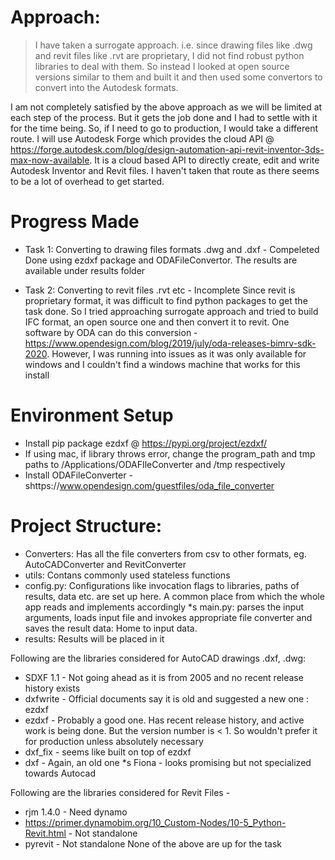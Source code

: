 # Approach:
> I have taken a surrogate approach. i.e. since drawing files like .dwg and revit files like .rvt are proprietary, I did not find robust python libraries to deal with them.
> So instead I looked at open source versions similar to them and built it and then used some convertors to convert into the Autodesk formats.

I am not completely satisfied by the above approach as we will be limited at each step of the process. But it gets the job done and I had to settle with it for the time being. So, if I need to go to production, I would take a different route. I will use Autodesk Forge which provides the cloud API @ https://forge.autodesk.com/blog/design-automation-api-revit-inventor-3ds-max-now-available.
It is a cloud based API to directly create, edit and write Autodesk Inventor and Revit files. I haven't taken that route as there seems to be a lot of overhead to get started. 

# Progress Made
* Task 1: Converting to drawing files formats .dwg and .dxf - Compeleted
Done using ezdxf package and ODAFileConvertor. The results are available under results folder

* Task 2: Converting to revit files .rvt etc - Incomplete
Since revit is proprietary format, it was difficult to find python packages to get the task done. So I tried approaching surrogate approach and tried to build IFC format, an open source one and then convert it to revit. One software by ODA can do this conversion - https://www.opendesign.com/blog/2019/july/oda-releases-bimrv-sdk-2020. 
However, I was running into issues as it was only available for windows and I couldn't find a windows machine that works for this install  

# Environment Setup
* Install pip package ezdxf @ https://pypi.org/project/ezdxf/
* If using mac, if library throws error, change the program_path and tmp paths to /Applications/ODAFIleConverter and /tmp respectively
* Install ODAFileConverter - shttps://www.opendesign.com/guestfiles/oda_file_converter

# Project Structure: 
* Converters: Has all the file converters from csv to other formats, eg. AutoCADConverter and RevitConverter
* utils: Contans commonly used stateless functions
* config.py: Configurations like invocation flags to libraries, paths of results, data etc. are set up here. A common place from which the whole app reads and implements accordingly
*s main.py: parses the input arguments, loads input file and invokes appropriate file converter and saves the result 
 data: Home to input data. 
* results: Results will be placed in it


Following are the libraries considered for AutoCAD drawings .dxf, .dwg:
* SDXF 1.1 - Not going ahead as it is from 2005 and no recent release history exists
* dxfwrite - Official documents say it is old and suggested a new one : ezdxf  
* ezdxf - Probably a good one. Has recent release history, and active work is being done. But the version number is < 1. So wouldn't prefer it for production unless absolutely necessary
* dxf_fix - seems like built on top of ezdxf 
* dxf - Again, an old one
*s Fiona - looks promising but not specialized towards Autocad

Following are the libraries considered for Revit Files - 
* rjm 1.4.0 - Need dynamo
* https://primer.dynamobim.org/10_Custom-Nodes/10-5_Python-Revit.html - Not standalone
* pyrevit -  Not standalone
None of the above are up for the task